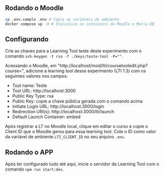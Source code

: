 ## Rodando o Moodle

```bash
cp .env.sample .env # Copia as variáveis de ambiente
docker compose up -d # Inicializa os containers do Moodle e Maria DB
```

## Configurando

Crie as chaves para a Learning Tool teste deste experimento com o
comando `ssh-keygen -t rsa -f ./keys/teste-tool -P=""`.

Acessando o Moodle, em "http://localhost/mod/lti/coursetooledit.php?course=<ID DO CURSO>", adicione a learning tool desse experimento
(LTI 1.3) com os seguintes valores nos campos:

- Tool name: Teste
- Tool URL: http://localhost:3000
- Public Key Type: rsa
- Public Key: copie a chave pública gerada com o comando acima
- Initiate Login URL: http://localhost:3000/login
- Redirection URI(s): http://localhost:3000/lti/launch
- Default Launch Container: embed

Após registrar a LT no Moodle local, clique em editar o curso e copie o Client ID que o Moodle gerou para essa learning tool. Cole o ID como
valor da variável de ambiente `LTI_CLIENT_ID` no seu arquivo `.env`.

## Rodando o APP
Após ter configurado tudo até aqui, inicie o servidor da Learning Tool com o comando `npm run start:dev`.